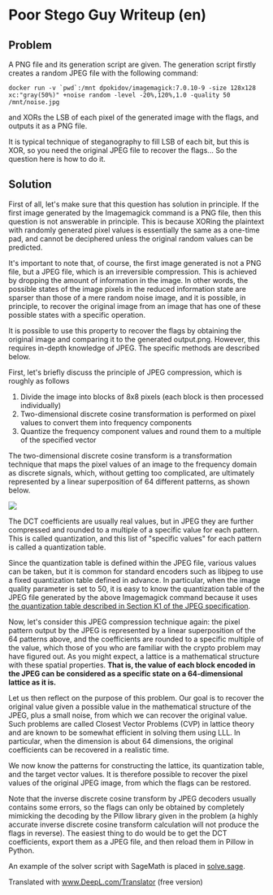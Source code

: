 # Poor Stego Guy Writeup (en)

## Problem

A PNG file and its generation script are given. The generation script firstly creates a random JPEG file with the following command:

```
docker run -v `pwd`:/mnt dpokidov/imagemagick:7.0.10-9 -size 128x128 xc:"gray(50%)" +noise random -level -20%,120%,1.0 -quality 50 /mnt/noise.jpg
```

and XORs the LSB of each pixel of the generated image with the flags, and outputs it as a PNG file.

It is typical technique of steganography to fill LSB of each bit, but this is XOR, so you need the original JPEG file to recover the flags... So the question here is how to do it.

## Solution

First of all, let's make sure that this question has solution in principle. If the first image generated by the Imagemagick command is a PNG file, then this question is not answerable in principle. This is because XORing the plaintext with randomly generated pixel values is essentially the same as a one-time pad, and cannot be deciphered unless the original random values can be predicted.

It's important to note that, of course, the first image generated is not a PNG file, but a JPEG file, which is an irreversible compression. This is achieved by dropping the amount of information in the image. In other words, the possible states of the image pixels in the reduced information state are sparser than those of a mere random noise image, and it is possible, in principle, to recover the original image from an image that has one of these possible states with a specific operation.

It is possible to use this property to recover the flags by obtaining the original image and comparing it to the generated output.png. However, this requires in-depth knowledge of JPEG. The specific methods are described below.

First, let's briefly discuss the principle of JPEG compression, which is roughly as follows

1. Divide the image into blocks of 8x8 pixels (each block is then processed individually)
1. Two-dimensional discrete cosine transformation is performed on pixel values to convert them into frequency components
1. Quantize the frequency component values and round them to a multiple of the specified vector

The two-dimensional discrete cosine transform is a transformation technique that maps the pixel values of an image to the frequency domain as discrete signals, which, without getting too complicated, are ultimately represented by a linear superposition of 64 different patterns, as shown below.

![](https://abyx.be/images/2431007f3188e37f4e156a8374b4f611.png)

The DCT coefficients are usually real values, but in JPEG they are further compressed and rounded to a multiple of a specific value for each pattern. This is called quantization, and this list of "specific values" for each pattern is called a quantization table.

Since the quantization table is defined within the JPEG file, various values can be taken, but it is common for standard encoders such as libjpeg to use a fixed quantization table defined in advance. In particular, when the image quality parameter is set to 50, it is easy to know the quantization table of the JPEG file generated by the above Imagemagick command because it uses [the quantization table described in Section K1 of the JPEG specification](https://github.com/LuaDist/libjpeg/blob/6c0fcb8ddee365e7abc4d332662b06900612e923/jcparam.c#L64-L87).

Now, let's consider this JPEG compression technique again: the pixel pattern output by the JPEG is represented by a linear superposition of the 64 patterns above, and the coefficients are rounded to a specific multiple of the value, which those of you who are familiar with the crypto problem may have figured out. As you might expect, a lattice is a mathematical structure with these spatial properties. **That is, the value of each block encoded in the JPEG can be considered as a specific state on a 64-dimensional lattice as it is.**

Let us then reflect on the purpose of this problem. Our goal is to recover the original value given a possible value in the mathematical structure of the JPEG, plus a small noise, from which we can recover the original value. Such problems are called Closest Vector Problems (CVP) in lattice theory and are known to be somewhat efficient in solving them using LLL. In particular, when the dimension is about 64 dimensions, the original coefficients can be recovered in a realistic time.

We now know the patterns for constructing the lattice, its quantization table, and the target vector values. It is therefore possible to recover the pixel values of the original JPEG image, from which the flags can be restored.

Note that the inverse discrete cosine transform by JPEG decoders usually contains some errors, so the flags can only be obtained by completely mimicking the decoding by the Pillow library given in the problem (a highly accurate inverse discrete cosine transform calculation will not produce the flags in reverse). The easiest thing to do would be to get the DCT coefficients, export them as a JPEG file, and then reload them in Pillow in Python.

An example of the solver script with SageMath is placed in [solve.sage](solver/solve.sage).

Translated with www.DeepL.com/Translator (free version)